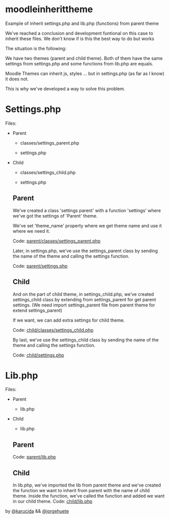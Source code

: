# moodleinherittheme
Example of inherit settings.php and lib.php (functions) from parent theme

We've reached a conclusion and development funtional
on this case to inherit these files. 
We don't know if is this the best way to do but works

The situation is the following:

We have two themes (parent and child theme). Both of them have the same settings from settings.php and some functions from lib.php are equals.

Moodle Themes can inherit js, styles ... but in settings.php (as far as I know) it does not.

This is why we've developed a way to solve this problem. 

# Settings.php
Files: 

- Parent
  - classes/settings_parent.php

  - settings.php

- Child
  - classes/settings_child.php

  - settings.php


  ## Parent

    We've created a class 'settings parent' with a function 'settings' where we've got the settings of 'Parent' theme. 

    We've set 'theme_name' property where we get theme name and use it where we need it.

    Code: [parent/classes/settings_parent.php](https://github.com/Karucida/moodleinherittheme/blob/master/moodle/theme/parent/classes/settings_parent.php)



    Later, in settings.php, we've use the settings_parent class by sending the name of the theme and calling the settings function.

    Code: [parent/settings.php](https://github.com/Karucida/moodleinherittheme/blob/master/moodle/theme/parent/settings.php)



  ## Child

    And on the part of child theme, in settings_child.php, we've created settings_child class by extending from settings_parent for get parent settings. (We need import settings_parent file from parent theme for extend settings_parent)

    If we want, we can add extra settings for child theme.

    Code: [child/classes/settings_child.php](https://github.com/Karucida/moodleinherittheme/blob/master/moodle/theme/child/classes/settings_child.php)



    By last, we've use the settings_child class by sending the name of the theme and calling the settings function.

    Code: [child/settings.php](https://github.com/Karucida/moodleinherittheme/blob/master/moodle/theme/child/settings.php)



# Lib.php

Files: 

- Parent
  - lib.php

- Child
  - lib.php



  ## Parent

    Code: [parent/lib.php](https://github.com/Karucida/moodleinherittheme/blob/master/moodle/theme/parent/lib.php)



  ## Child

    In lib.php, we've imported the lib from parent theme and we've created the function we want to inherit from parent with the name of child theme. 
    Inside the function, we've called the function and added we want in our child theme.
    Code: [child/lib.php](https://github.com/Karucida/moodleinherittheme/blob/master/moodle/theme/child/lib.php)


by [@karucida](https://github.com/karucida "karucida") && [@jorgehuete](https://github.com/jorgehuete "jorgehuete")
